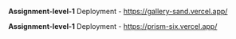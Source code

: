 **Assignment-level-1** Deployment - https://gallery-sand.vercel.app/

**Assignment-level-1** Deployment - https://prism-six.vercel.app/
